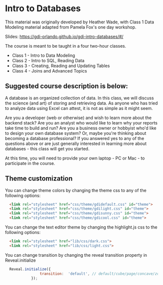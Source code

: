 Intro to Databases
======================

This material was originally developed by Heather Wade, with Class 1 Data Modeling material adapted from Pamela Fox's one day workshop.

Slides: https://gdi-orlando.github.io/gdi-intro-databases/#/

The course is meant to be taught in a four two-hour classes.
* Class 1 - Intro to Data Modeling
* Class 2 - Intro to SQL, Reading Data
* Class 3 - Creating, Reading and Updating Tables
* Class 4 - Joins and Advanced Topics

## Suggested course description is below:

A database is an organized collection of data. In this class, we will discuss the science (and art) of storing and retrieving data. As anyone who has tried to analyze data using Excel can attest, it is not as simple as it might seem.

Are you a developer (web or otherwise) and wish to learn more about the backend stack? Are you an analyst who would like to learn why your reports take time to build and run? Are you a business owner or hobbyist who'd like to design your own database system? Or, maybe you're thinking about becoming a database professional? If you answered yes to any of the questions above or are just generally interested in learning more about databases - this class will get you started.

At this time, you will need to provide your own laptop - PC or Mac - to participate in the course.

## Theme customization

You can change theme colors by changing the theme css to any of the following options:
```html
  <link rel="stylesheet" href="css/theme/gdidefault.css" id="theme">
  <link rel="stylesheet" href="css/theme/gdilight.css" id="theme">
  <link rel="stylesheet" href="css/theme/gdisunny.css" id="theme">
  <link rel="stylesheet" href="css/theme/gdicool.css" id="theme">
```
You can change the text editor theme by changing the highlight.js css to the following options:
```html
  <link rel="stylesheet" href="lib/css/dark.css">
  <link rel="stylesheet" href="lib/css/light.css">
```
You can change transition by changing the reveal transition property in Reveal.initialize
```javascript
  Reveal.initialize({
  				transition:  'default', // default/cube/page/concave/zoom/linear/none
  			});
